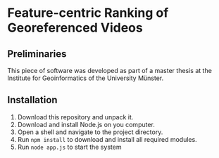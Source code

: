 # Feature-centric Ranking of Georeferenced Videos

## Preliminaries

This piece of software was developed as part of a master thesis at the Institute for Geoinformatics of the University Münster.

## Installation 

1.  Download this repository and unpack it.
2.  Download and install Node.js on you computer.
3.  Open a shell and navigate to the project directory.
4.  Run ```npm install``` to download and install all required modules.
5.  Run `node app.js` to start the system
